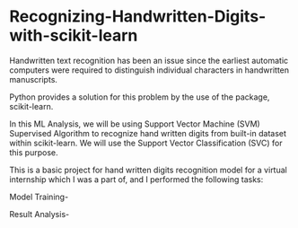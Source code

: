 # Recognizing-Handwritten-Digits-with-scikit-learn

Handwritten text recognition has been an issue since the earliest automatic computers were required to distinguish individual characters in handwritten manuscripts.

Python provides a solution for this problem by the use of the package, scikit-learn.

In this ML Analysis, we will be using Support Vector Machine (SVM) Supervised Algorithm to recognize hand written digits from built-in dataset within scikit-learn. We will use the Support Vector Classification (SVC) for this purpose.

This is a basic project for hand written digits recognition model for a virtual internship which I was a part of, and I performed the following tasks:

Model Training-

Result Analysis-

